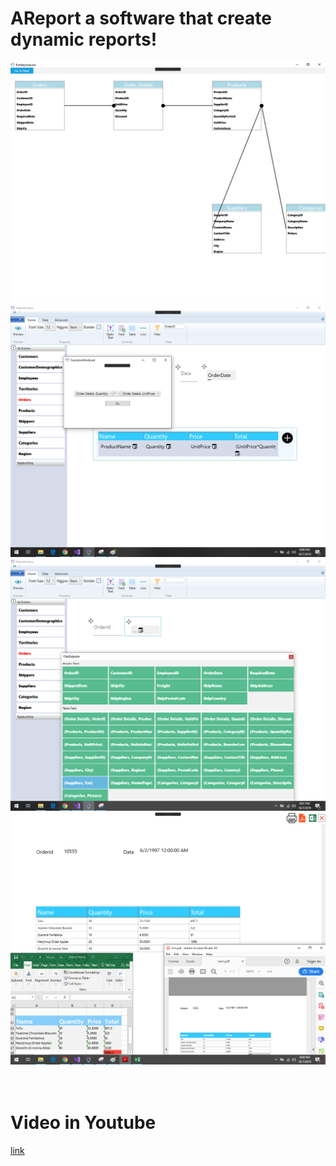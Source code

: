 # AReport a software that create dynamic reports!
![alt text](https://github.com/ademvelika/AReport/blob/master/ENTITYSELECT.PNG?raw=true)
<br>
![alt text](https://github.com/ademvelika/AReport/blob/master/Func.png?raw=true)
<br>
![alt-text](https://github.com/ademvelika/AReport/blob/master/selectcolumn.png?raw=true)
<br>
![alt-text](https://github.com/ademvelika/AReport/blob/master/preview.png?raw=true)
<br>
<br>
<br>
<h1>Video in Youtube</h1>
<a href="https://www.youtube.com/watch?v=WbgdKtr7-ug">link</a>
